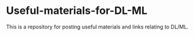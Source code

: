 # Useful-materials-for-DL-ML
This is a repository for posting useful materials and links relating to DL/ML.
